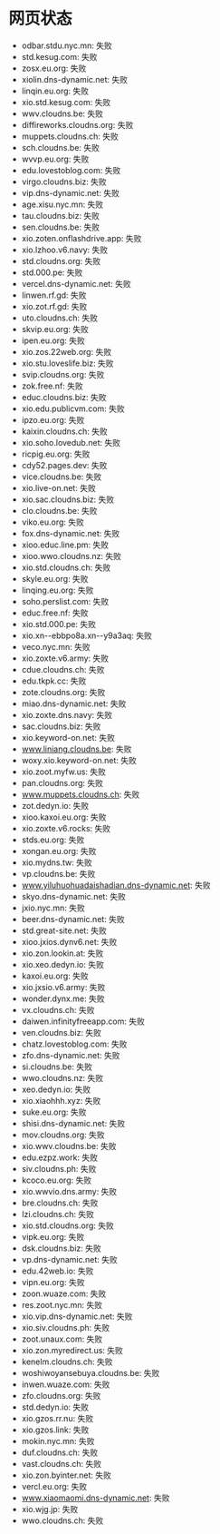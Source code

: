 # 网页状态
- odbar.stdu.nyc.mn: 失败
- std.kesug.com: 失败
- zosx.eu.org: 失败
- xiolin.dns-dynamic.net: 失败
- linqin.eu.org: 失败
- xio.std.kesug.com: 失败
- wwv.cloudns.be: 失败
- diffireworks.cloudns.org: 失败
- muppets.cloudns.ch: 失败
- sch.cloudns.be: 失败
- wvvp.eu.org: 失败
- edu.lovestoblog.com: 失败
- virgo.cloudns.biz: 失败
- vip.dns-dynamic.net: 失败
- age.xisu.nyc.mn: 失败
- tau.cloudns.biz: 失败
- sen.cloudns.be: 失败
- xio.zoten.onflashdrive.app: 失败
- xio.lzhoo.v6.navy: 失败
- std.cloudns.org: 失败
- std.000.pe: 失败
- vercel.dns-dynamic.net: 失败
- linwen.rf.gd: 失败
- xio.zot.rf.gd: 失败
- uto.cloudns.ch: 失败
- skvip.eu.org: 失败
- ipen.eu.org: 失败
- xio.zos.22web.org: 失败
- xio.stu.loveslife.biz: 失败
- svip.cloudns.org: 失败
- zok.free.nf: 失败
- educ.cloudns.biz: 失败
- xio.edu.publicvm.com: 失败
- ipzo.eu.org: 失败
- kaixin.cloudns.ch: 失败
- xio.soho.lovedub.net: 失败
- ricpig.eu.org: 失败
- cdy52.pages.dev: 失败
- vice.cloudns.be: 失败
- xio.live-on.net: 失败
- xio.sac.cloudns.biz: 失败
- clo.cloudns.be: 失败
- viko.eu.org: 失败
- fox.dns-dynamic.net: 失败
- xioo.educ.line.pm: 失败
- xioo.wwo.cloudns.nz: 失败
- xio.std.cloudns.ch: 失败
- skyle.eu.org: 失败
- linqing.eu.org: 失败
- soho.perslist.com: 失败
- educ.free.nf: 失败
- xio.std.000.pe: 失败
- xio.xn--ebbpo8a.xn--y9a3aq: 失败
- veco.nyc.mn: 失败
- xio.zoxte.v6.army: 失败
- cdue.cloudns.ch: 失败
- edu.tkpk.cc: 失败
- zote.cloudns.org: 失败
- miao.dns-dynamic.net: 失败
- xio.zoxte.dns.navy: 失败
- sac.cloudns.biz: 失败
- xio.keyword-on.net: 失败
- www.liniang.cloudns.be: 失败
- woxy.xio.keyword-on.net: 失败
- xio.zoot.myfw.us: 失败
- pan.cloudns.org: 失败
- www.muppets.cloudns.ch: 失败
- zot.dedyn.io: 失败
- xioo.kaxoi.eu.org: 失败
- xio.zoxte.v6.rocks: 失败
- stds.eu.org: 失败
- xongan.eu.org: 失败
- xio.mydns.tw: 失败
- vp.cloudns.be: 失败
- www.yiluhuohuadaishadian.dns-dynamic.net: 失败
- skyo.dns-dynamic.net: 失败
- jxio.nyc.mn: 失败
- beer.dns-dynamic.net: 失败
- std.great-site.net: 失败
- xioo.jxios.dynv6.net: 失败
- xio.zon.lookin.at: 失败
- xio.xeo.dedyn.io: 失败
- kaxoi.eu.org: 失败
- xio.jxsio.v6.army: 失败
- wonder.dynx.me: 失败
- vx.cloudns.ch: 失败
- daiwen.infinityfreeapp.com: 失败
- ven.cloudns.biz: 失败
- chatz.lovestoblog.com: 失败
- zfo.dns-dynamic.net: 失败
- si.cloudns.be: 失败
- wwo.cloudns.nz: 失败
- xeo.dedyn.io: 失败
- xio.xiaohhh.xyz: 失败
- suke.eu.org: 失败
- shisi.dns-dynamic.net: 失败
- mov.cloudns.org: 失败
- xio.wwv.cloudns.be: 失败
- edu.ezpz.work: 失败
- siv.cloudns.ph: 失败
- kcoco.eu.org: 失败
- xio.wwvio.dns.army: 失败
- bre.cloudns.ch: 失败
- lzi.cloudns.ch: 失败
- xio.std.cloudns.org: 失败
- vipk.eu.org: 失败
- dsk.cloudns.biz: 失败
- vp.dns-dynamic.net: 失败
- edu.42web.io: 失败
- vipn.eu.org: 失败
- zoon.wuaze.com: 失败
- res.zoot.nyc.mn: 失败
- xio.vip.dns-dynamic.net: 失败
- xio.siv.cloudns.ph: 失败
- zoot.unaux.com: 失败
- xio.zon.myredirect.us: 失败
- kenelm.cloudns.ch: 失败
- woshiwoyansebuya.cloudns.be: 失败
- inwen.wuaze.com: 失败
- zfo.cloudns.org: 失败
- std.dedyn.io: 失败
- xio.gzos.rr.nu: 失败
- xio.gzos.link: 失败
- mokin.nyc.mn: 失败
- duf.cloudns.ch: 失败
- vast.cloudns.ch: 失败
- xio.zon.byinter.net: 失败
- vercl.eu.org: 失败
- www.xiaomaomi.dns-dynamic.net: 失败
- xio.wjg.jp: 失败
- wwo.cloudns.ch: 失败
